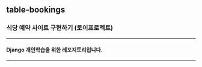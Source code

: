 ## table-bookings

### 식당 예약 사이트 구현하기 (토이프로젝트)

---------------------

#### Django 개인학습을 위한 레포지토리입니다.

----------------------
